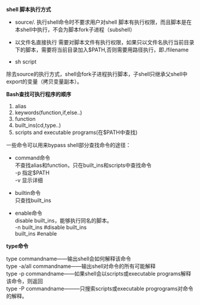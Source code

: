 **shell 脚本执行方式**

+   source/.
执行shell命令时不要求用户对shell 脚本有执行权限，而且脚本是在本shell中执行，不会为脚本fork子进程（subshell）

+   以文件名直接执行
需要对脚本文件有执行权限，如果只以文件名执行当前目录下的脚本，需要将当前目录加入$PATH,否则需要用路径执行，即./filename

+   sh script


除去source的执行方式，shell会fork子进程执行脚本，子shell只继承父shell中export的变量（拷贝变量副本）。


**Bash查找可执行程序的顺序**

1.  alias
2.  keywords(function,if,else..)
3.  function
4.  built_ins(cd,type..)
5.  scripts and executable programs(在$PATH中查找)

一些命令可以用来bypass shell部分查找命令的途径：

+  command命令  
不查找alias和function，只在built_ins和scripts中查找命令     
-p 指定$PATH    
-v 显示详细                     

+   builtin命令   
只查找built_ins                       

+   enable命令   
disable built_ins，能够执行同名的脚本。             
-n built_ins #disable built_ins            
built_ins   #enable 

**type命令** 

type commandname——输出shell会如何解释该命令     
type -a/all commandname——输出shell对命令的所有可能解释     
type -p commandname——如果shell会以scripts或executable programs解释该命令，则返回    
type -P commandname———只搜索scripts或executable progrograms对命令的解释。
